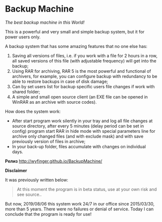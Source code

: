 ﻿# Backup Machine #
*The best backup machine in this World!* 

This is a powerful and very small and simple backup system, but it for power users only.

A backup system that has some amazing features that no one else has:

1. Saving all versions of files, i.e. if you work with a file for 2 hours in a row, all saved versions of this file (with adjustable frequency) will get into the backup; 
2. Using RAR for archiving, RAR 5 is the most powerful and functional of archivers, for example, you can configure backup with redundancy to be able to restore backups in case of disk damage;
3. Can by set users list for backup specific users file changes if work with shared folder;
4. A simple and small open source client (an EXE file can be opened in WinRAR as an archive with source codes).

How does the system work:
- After start program work silently in your tray and log all file changes at source directory, after every 5 minutes (delay period can be set in config) program start RAR in hide mode with special parameters line for archive only changed files (and with exclude mask) and with save previously version of files in archive;
- In your back-up folder, files accumulate with changes on individual days.

**Релиз**
http://wyfinger.github.io/BackupMachine/

**Disclaimer**

It was previously written below:
> At this moment the program is in beta status, use at your own risk and see source..

But now, 2019/08/06 this system work 24/7 in our office since 2015/03/30, more than 5 years. There were no failures or denial of service. Today I can conclude that the program is ready for use!